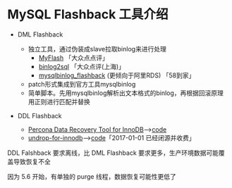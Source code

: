 # MySQL Flashback 工具介绍

* DML Flashback

  * 独立工具，通过伪装成slave拉取binlog来进行处理
    * [MyFlash](https://link.jianshu.com/?t=https%3A%2F%2Fgithub.com%2FMeituan-Dianping%2FMyFlash)
      「大众点点评」
    * [binlog2sql](https://link.jianshu.com/?t=https%3A%2F%2Fgithub.com%2Fdanfengcao%2Fbinlog2sql)
      「大众点评\(上海\)」
    * [mysqlbinlog\_flashback](https://link.jianshu.com/?t=https%3A%2F%2Fgithub.com%2F58daojia-dba%2Fmysqlbinlog_flashback)
      \(更倾向于阿里RDS\) 「58到家」
  * patch形式集成到官方工具mysqlbinlog
  * 简单脚本。先用mysqlbinlog解析出文本格式的binlog，再根据回滚原理用正则进行匹配并替换

* DDL Flashback

  * [Percona Data Recovery Tool for InnoDB](https://link.jianshu.com/?t=https%3A%2F%2Fwww.percona.com%2Fdocs%2Fwiki%2Finnodb-data-recovery-tool_start.html)--&gt;[code](https://link.jianshu.com/?t=https%3A%2F%2Flaunchpad.net%2Fpercona-data-recovery-tool-for-innodb)
  * [undrop-for-innodb](https://link.jianshu.com/?t=https%3A%2F%2Ftwindb.com%2Fundrop-tool-for-innodb%2F)--&gt;[code](https://link.jianshu.com/?t=https%3A%2F%2Fgithub.com%2Fchhabhaiya%2Fundrop-for-innodb)「2017-01-01 已经闭源并收费」

DDL Falshback 要求离线，比 DML Flashback 要求更多，生产环境数据可能覆盖导致恢复不全

因为 5.6 开始，有单独的 purge 线程，数据恢复可能性更低了



